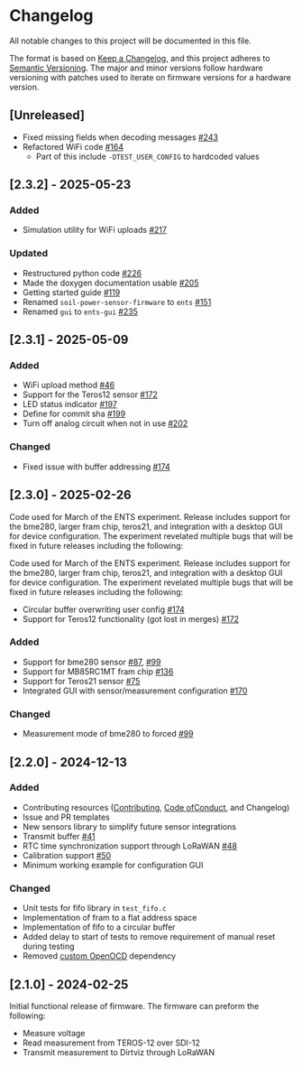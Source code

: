 # Changelog

All notable changes to this project will be documented in this file.

The format is based on [Keep a Changelog](https://keepachangelog.com/en/1.0.0/),
and this project adheres to
[Semantic Versioning](https://semver.org/spec/v2.0.0.html). The major and
minor versions follow hardware versioning with patches used to iterate on
firmware versions for a hardware version.

## [Unreleased]

- Fixed missing fields when decoding messages [#243](i243)
- Refactored WiFi code [#164](i164)
    - Part of this include `-DTEST_USER_CONFIG` to hardcoded values

[i164]: https://github.com/jlab-sensing/ENTS-node-firmware/issues/164
[i243]: https://github.com/jlab-sensing/ENTS-node-firmware/issues/243

## [2.3.2] - 2025-05-23

### Added

- Simulation utility for WiFi uploads [#217](i217)

### Updated

- Restructured python code [#226](pr226)
- Made the doxygen documentation usable [#205](i205)
- Getting started guide [#119](i119)
- Renamed `soil-power-sensor-firmware` to `ents` [#151](i151)
- Renamed `gui` to `ents-gui` [#235](pr235)

[i119]: https://github.com/jlab-sensing/ENTS-node-firmware/issues/119
[i151]: https://github.com/jlab-sensing/ENTS-node-firmware/issues/151
[i205]: https://github.com/jlab-sensing/ENTS-node-firmware/issues/205
[i217]: https://github.com/jlab-sensing/ENTS-node-firmware/issues/217
[pr226]: https://github.com/jlab-sensing/ENTS-node-firmware/pull/226
[pr235]: https://github.com/jlab-sensing/ENTS-node-firmware/pull/235

## [2.3.1] - 2025-05-09

### Added

- WiFi upload method [#46](i46)
- Support for the Teros12 sensor [#172](i172)
- LED status indicator [#197](i197)
- Define for commit sha [#199](i199)
- Turn off analog circuit when not in use [#202](i202)

### Changed

- Fixed issue with buffer addressing [#174](i174)

[i46]: https://github.com/jlab-sensing/ENTS-node-firmware/issues/46
[i172]: https://github.com/jlab-sensing/ENTS-node-firmware/issues/172
[i174]: https://github.com/jlab-sensing/ENTS-node-firmware/issues/174
[i197]: https://github.com/jlab-sensing/ENTS-node-firmware/issues/197
[i199]: https://github.com/jlab-sensing/ENTS-node-firmware/issues/199
[i202]: https://github.com/jlab-sensing/ENTS-node-firmware/issues/202

## [2.3.0] - 2025-02-26

Code used for March of the ENTS experiment. Release includes support for the
bme280, larger fram chip, teros21, and integration with a desktop GUI for
device configuration. The experiment revelated multiple bugs that will be fixed
in future releases including the following:

Code used for March of the ENTS experiment. Release includes support for the
bme280, larger fram chip, teros21, and integration with a desktop GUI for
device configuration. The experiment revelated multiple bugs that will be fixed
in future releases including the following:

- Circular buffer overwriting user config [#174](https://github.com/jlab-sensing/ENTS-node-firmware/issues/174)
- Support for Teros12 functionality (got lost in merges) [#172](https://github.com/jlab-sensing/ENTS-node-firmware/issues/172)

### Added

- Support for bme280 sensor [#87](i87), [#99](i99)
- Support for MB85RC1MT fram chip [#136](i136)
- Support for Teros21 sensor [#75](i75)
- Integrated GUI with sensor/measurement configuration [#170](i170)

### Changed

- Measurement mode of bme280 to forced [#99](i99)

[i75]: https://github.com/jlab-sensing/ENTS-node-firmware/issues/75
[i87]: https://github.com/jlab-sensing/ENTS-node-firmware/issues/87
[i99]: https://github.com/jlab-sensing/ENTS-node-firmware/issues/99
[i136]: https://github.com/jlab-sensing/ENTS-node-firmware/issues/136
[i170]: https://github.com/jlab-sensing/ENTS-node-firmware/pull/170

## [2.2.0] - 2024-12-13

### Added
- Contributing resources ([Contributing](./CONTRIBUTING.md),
  [Code ofConduct](./CODE_OF_CONDUCT.md), and Changelog)
- Issue and PR templates
- New sensors library to simplify future sensor integrations
- Transmit buffer [#41](i41)
- RTC time synchronization support through LoRaWAN [#48](i48)
- Calibration support [#50](i50)
- Minimum working example for configuration GUI

### Changed

- Unit tests for fifo library in `test_fifo.c`
- Implementation of fram to a flat address space
- Implementation of fifo to a circular buffer
- Added delay to start of tests to remove requirement of manual reset during testing
- Removed [custom OpenOCD](https://github.com/jlab-sensing/tool-openocd) dependency

[i41]: https://github.com/jlab-sensing/soil-power-sensor-firmware/issues/41
[i48]: https://github.com/jlab-sensing/soil-power-sensor-firmware/issues/48
[i50]: https://github.com/jlab-sensing/ENTS-node-firmware/issues/50

## [2.1.0] - 2024-02-25

Initial functional release of firmware. The firmware can preform the following:

- Measure voltage
- Read measurement from TEROS-12 over SDI-12
- Transmit measurement to Dirtviz through LoRaWAN
